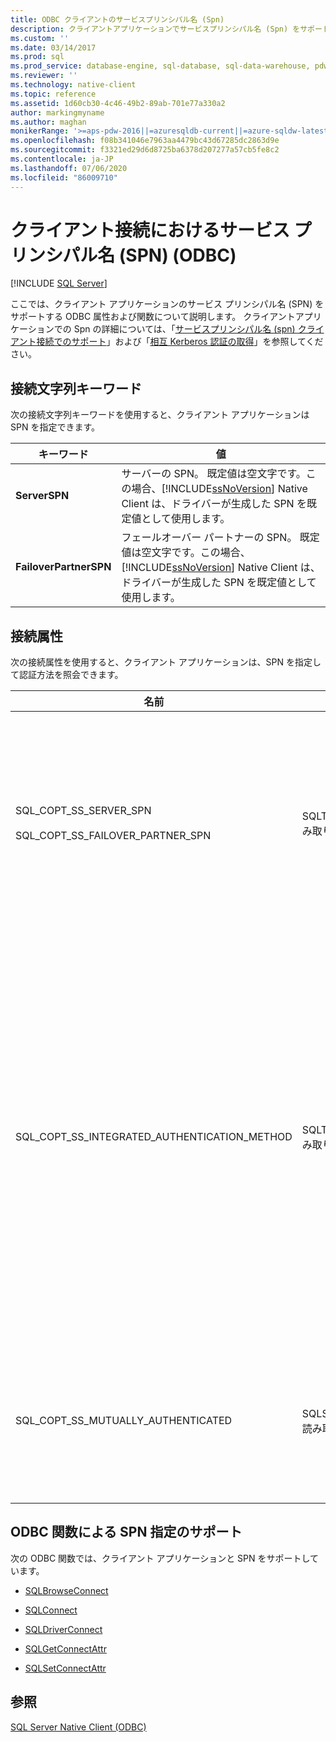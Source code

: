 ```yaml
---
title: ODBC クライアントのサービスプリンシパル名 (Spn)
description: クライアントアプリケーションでサービスプリンシパル名 (Spn) をサポートする ODBC 属性と関数について説明します。
ms.custom: ''
ms.date: 03/14/2017
ms.prod: sql
ms.prod_service: database-engine, sql-database, sql-data-warehouse, pdw
ms.reviewer: ''
ms.technology: native-client
ms.topic: reference
ms.assetid: 1d60cb30-4c46-49b2-89ab-701e77a330a2
author: markingmyname
ms.author: maghan
monikerRange: '>=aps-pdw-2016||=azuresqldb-current||=azure-sqldw-latest||>=sql-server-2016||=sqlallproducts-allversions||>=sql-server-linux-2017||=azuresqldb-mi-current'
ms.openlocfilehash: f08b341046e7963aa4479bc43d67285dc2863d9e
ms.sourcegitcommit: f3321ed29d6d8725ba6378d207277a57cb5fe8c2
ms.contentlocale: ja-JP
ms.lasthandoff: 07/06/2020
ms.locfileid: "86009710"
---
```

# <a name="service-principal-names-spns-in-client-connections-odbc"></a>クライアント接続におけるサービス プリンシパル名 (SPN) (ODBC)
[!INCLUDE [SQL Server](../../../includes/applies-to-version/sql-asdb-asdbmi-asa-pdw.md)]

  ここでは、クライアント アプリケーションのサービス プリンシパル名 (SPN) をサポートする ODBC 属性および関数について説明します。 クライアントアプリケーションでの Spn の詳細については、「[サービスプリンシパル名 &#40;spn&#41; クライアント接続でのサポート](../../../relational-databases/native-client/features/service-principal-name-spn-support-in-client-connections.md)」および「[相互 Kerberos 認証の取得](../../../relational-databases/native-client-odbc-how-to/get-mutual-kerberos-authentication.md)」を参照してください。  
  
## <a name="connection-string-keywords"></a>接続文字列キーワード  
 次の接続文字列キーワードを使用すると、クライアント アプリケーションは SPN を指定できます。  
  
|キーワード|値|  
|-------------|-----------|  
|**ServerSPN**|サーバーの SPN。 既定値は空文字です。この場合、[!INCLUDE[ssNoVersion](../../../includes/ssnoversion-md.md)] Native Client は、ドライバーが生成した SPN を既定値として使用します。|  
|**FailoverPartnerSPN**|フェールオーバー パートナーの SPN。 既定値は空文字です。この場合、[!INCLUDE[ssNoVersion](../../../includes/ssnoversion-md.md)] Native Client は、ドライバーが生成した SPN を既定値として使用します。|  
  
## <a name="connection-attributes"></a>接続属性  
 次の接続属性を使用すると、クライアント アプリケーションは、SPN を指定して認証方法を照会できます。  
  
|名前|Type|使用法|  
|----------|----------|-----------|  
|SQL_COPT_SS_SERVER_SPN<br /><br /> SQL_COPT_SS_FAILOVER_PARTNER_SPN|SQLTCHAR、読み取り/書き込み|サーバーの SPN を指定します。 既定値は空文字です。この場合、[!INCLUDE[ssNoVersion](../../../includes/ssnoversion-md.md)] Native Client は、ドライバーが生成した SPN を既定値として使用します。<br /><br /> この属性を照会できるのは、属性がプログラムによって設定された後、または接続が開かれた後だけです。 接続が開いていない場合にこの属性を照会し、属性がプログラムによって設定されていない場合、SQL_ERROR が返され、"接続は開いていません" というメッセージで SQLState 08003 の診断レコードが記録されます。<br /><br /> 接続が開いている場合にこの属性を設定すると、SQL_ERROR が返され、"この操作は、ここでは実行できません" というメッセージで SQLState HY011 の診断レコードが記録されます。|  
|SQL_COPT_SS_INTEGRATED_AUTHENTICATION_METHOD|SQLTCHAR、読み取り専用|接続に使用された認証方法を返します。 アプリケーションに返される値は、Windows が [!INCLUDE[ssNoVersion](../../../includes/ssnoversion-md.md)] Native Client に返す値です。 次のいずれかの値になります。<br /><br /> "NTLM"。これは NTLM 認証を使用して接続を開いたときに返されます。<br /><br /> "Kerberos"。これは Kerberos 認証を使用して接続を開いたときに返されます。<br /><br /> <br /><br /> この属性は、Windows 認証を使用する、開いている接続でのみ読み取りが可能です。 接続が開かれる前にこの属性を読み取ると、SQL_ERROR が返され、"接続は開いていません" というメッセージで SQLState 08003 がエラーとして記録されます。<br /><br /> この属性が Windows 認証を使用していない接続で照会されると、SQL_ERROR が返され、"属性またはオプション識別子が無効です (SQL_COPT_SS_INTEGRATED_AUTHENTICATION_METHOD は信頼関係接続でのみ使用できます)" というメッセージで SQLState HY092 がエラーとして記録されます。<br /><br /> 認証方法を特定できない場合は、SQL_ERROR が返され、"一般的なエラー" というメッセージで SQLState HY000 がエラーとして記録されます。|  
|SQL_COPT_SS_MUTUALLY_AUTHENTICATED|SQLSMALLINT、読み取り専用|接続されているサーバーが相互に認証された場合は SQL_TRUE を返します。それ以外の場合は SQL_FALSE を返します。<br /><br /> この属性は、開いている接続のみで読み取ることができます。 接続が開かれる前にこの属性を読み取ると、SQL_ERROR が返され、"接続は開いていません" というメッセージで SQLState 08003 がエラーとして記録されます。<br /><br /> Windows 認証を使用していない接続に対してこの属性が照会されると、SQL_FALSE が返されます。|  
  
## <a name="odbc-function-support-for-specifying-spns"></a>ODBC 関数による SPN 指定のサポート  
 次の ODBC 関数では、クライアント アプリケーションと SPN をサポートしています。  
  
-   [SQLBrowseConnect](../../../relational-databases/native-client-odbc-api/sqlbrowseconnect.md)  
  
-   [SQLConnect](../../../relational-databases/native-client-odbc-api/sqlconnect.md)  
  
-   [SQLDriverConnect](../../../relational-databases/native-client-odbc-api/sqldriverconnect.md)  
  
-   [SQLGetConnectAttr](../../../relational-databases/native-client-odbc-api/sqlgetconnectattr.md)  
  
-   [SQLSetConnectAttr](../../../relational-databases/native-client-odbc-api/sqlsetconnectattr.md)  
  
## <a name="see-also"></a>参照  
 [SQL Server Native Client &#40;ODBC&#41;](../../../relational-databases/native-client/odbc/sql-server-native-client-odbc.md)  
  
  
